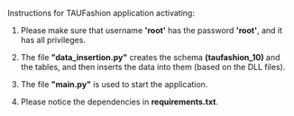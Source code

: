 Instructions for TAUFashion application activating:

1. Please make sure that username **'root'** has the password **'root'**, and it has all privileges.

2. The file **"data_insertion.py"** creates the schema **(taufashion_10)** and the tables, 
   and then inserts the data into them (based on the DLL files). 

3. The file **"main.py"** is used to start the application.

4. Please notice the dependencies in **requirements.txt**.

